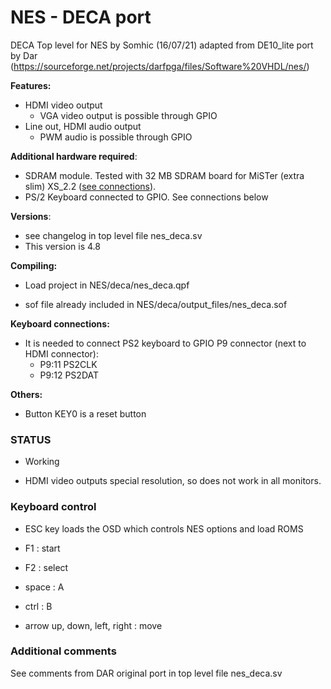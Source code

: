 # NES - DECA port 

DECA Top level for NES by Somhic (16/07/21) adapted from DE10_lite port by Dar (https://sourceforge.net/projects/darfpga/files/Software%20VHDL/nes/)

**Features:**

* HDMI video output
  * VGA video output is possible through GPIO
* Line out, HDMI audio output
  * PWM audio is possible through GPIO

**Additional hardware required**:

- SDRAM module. Tested with 32 MB SDRAM board for MiSTer (extra slim) XS_2.2 ([see connections](https://github.com/SoCFPGA-learning/DECA/tree/main/Projects/sdram_mister_deca)).
- PS/2 Keyboard connected to GPIO. See connections below

**Versions**:

- see changelog in top level file nes_deca.sv
- This version is 4.8

**Compiling:**

* Load project  in NES/deca/nes_deca.qpf

* sof file already included in NES/deca/output_files/nes_deca.sof

  

**Keyboard connections:**

* It is needed to connect PS2 keyboard to GPIO P9 connector (next to HDMI connector):
  * P9:11 PS2CLK 
  * P9:12 PS2DAT 

**Others:**

* Button KEY0 is a reset button

### STATUS

* Working

* HDMI video outputs special resolution, so does not work in all monitors.

  

### Keyboard control 

- ESC key loads the OSD which controls NES options and load ROMS
- F1    : start

- F2    : select

- space : A

- ctrl  : B

- arrow up, down, left, right : move



### Additional comments

See comments from DAR original port in top level file nes_deca.sv